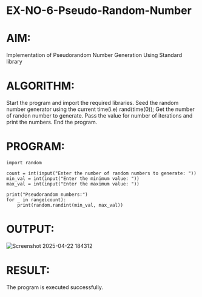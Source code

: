 # EX-NO-6-Pseudo-Random-Number

# AIM: 
Implementation of Pseudorandom Number Generation Using Standard library

# ALGORITHM:
Start the program and import the required libraries.
Seed the random number generator using the current time(i.e) rand(time(0));
Get the number of randon number to generate.
Pass the value for number of iterations and print the numbers.
End the program.

# PROGRAM:
```
import random

count = int(input("Enter the number of random numbers to generate: "))
min_val = int(input("Enter the minimum value: "))
max_val = int(input("Enter the maximum value: "))

print("Pseudorandom numbers:")
for _ in range(count):
    print(random.randint(min_val, max_val))
```
# OUTPUT:
![Screenshot 2025-04-22 184312](https://github.com/user-attachments/assets/138c1db0-6715-47e7-88bf-5fc1082f7c23)


# RESULT:
The program is executed successfully.
